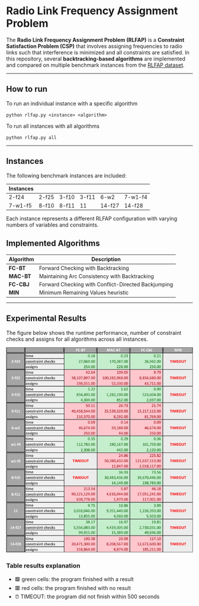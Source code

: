 # Radio Link Frequency Assignment Problem

The **Radio Link Frequency Assignment Problem (RLFAP)** is a **Constraint Satisfaction Problem (CSP)** that involves assigning frequencies to radio links such that interference is minimized and all constraints are satisfied.
In this repository, several **backtracking-based algorithms** are implemented and compared on multiple benchmark instances from the [RLFAP dataset](https://miat.inrae.fr/schiex/rlfap.shtml).

---

## How to run
To run an individual instance with a specific algorithm 
```
python rlfap.py <instance> <algorithm>
```
To run all instances with all algorithms
```
python rlfap.py all
```

---

## Instances
The following benchmark instances are included:

| Instances | | | | | |
| -------- | -------- | -------- | -------- | -------- | -------- |
| 2-f24 | 2-f25 | 3-f10 | 3-f11 | 6-w2 | 7-w1-f4 |
| 7-w1-f5 | 8-f10 | 8-f11 | 11 | 14-f27 | 14-f28 |

Each instance represents a different RLFAP configuration with varying numbers of variables and constraints.


## Implemented Algorithms

| Algorithm | Description |
|------------|-------------|
| **FC-BT** | Forward Checking with Backtracking |
| **MAC-BT** | Maintaining Arc Consistency with Backtracking |
| **FC-CBJ** | Forward Checking with Conflict-Directed Backjumping |
| **MIN** | Minimum Remaining Values heuristic |

---

## Experimental Results

The figure below shows the runtime performance, number of constraint checks and assigns for all algorithms across all instances.

![Results](results.png)

### Table results explanation
- 🟩 green cells: the program finished with a result
- 🟥 red cells: the program finished with no result
- ⏰ TIMEOUT: the program did not finish within 500 seconds


